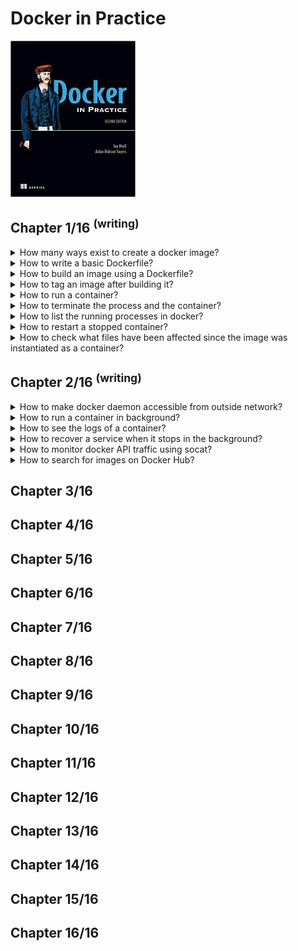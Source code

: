 # Docker in Practice
<img src="../covers/9781617294808.jpg" width="200"/>

## Chapter 1/16 <sup>(writing)</sup>

<details>
<summary>How many ways exist to create a docker image?</summary>

> 1. **Docker commands:** run a container and input the commands to create new image with `docker commit`.
> 2. **Dockerfile:** Build from a known base image, and specify the build with a limited set of simple commands.
> 3. **Dockerfile and configuration management (CM) tool:** Same as Dockerfile, but you hand over control of the build to a more sophisticated CM tool.
> 4. **Scratch image and import a set of files:** From an empty image, import a TAR file with the required files.

> **Resources**
> - Docker in Practice - Chapter 1.2.1

> **References**
---
</details>

<details>
<summary>How to write a basic Dockerfile?</summary>

> You begin the Dockerfile by defining the base image with the `FROM` command.
>
> ```docker
> FROM node
> ``````
>
> Next, you declare the maintainer with the `LABEL` command.
> This line isn’t required to make a working Docker image, but it’s good practice to include it.
>
> ```docker
> LABEL maintainer user@domain.tld
> ``````
>
> Next, you clone the source code with a `RUN` command.
> **Note:** Git is installed inside the base *node* image in this case, but you can’t take this kind of thing for granted.
>
> ```docker
> RUN git clone -q https://domain.com/username/repository.git
> ``````
>
> Now you move to the new cloned directory with a `WORKDIR` command.
> Not only does this change directories within the build context,
> but the last `WORKDIR` command determines which directory you’re in by default when you start up your container from your built image.
>
> ```docker
> WORKDIR repository
> ``````
>
> Next, you run the node package manager’s install command (npm).
>
> ```docker
> RUN npm install > /dev/null
> ``````
>
> Because port 8000 is used by the application, you use the `EXPOSE` command to tell Docker that containers from the built image should listen on this port.
>
> ```docker
> EXPOSE 8000
> ``````
>
> Finally, you use the CMD command to tell Docker which command will be run when the container is started up.
>
> ```docker
> CMD ["npm", "start"]
> ``````

> **Resources**
> - Docker in Practice - Chapter 1.2.2

> **References**
---
</details>

<details>
<summary>How to build an image using a Dockerfile?</summary>

> ```sh
> docker build .
> docker image build .
> ``````
>
> Each command results in a new image being created, and the image ID is output.
>
> ---
> **Resources**
> - Docker in Practice - Chapter 1.2.3

> **References**
---
</details>

<details>
<summary>How to tag an image after building it?</summary>

> ```sh
> docker tag 67c76cea05bb todoapp
> docker image tag ...
> ``````
>
> ---
> **Resources**
> - Docker in Practice - Chapter 1.2.3

> **References**
---
</details>

<details>
<summary>How to run a container?</summary>

> ```sh
> docker run -i -t -p 8000:8000 --name example todoapp
> docker container run ...
> ``````
>
> The `-p` flag maps the container’s port 8000 to the port 8000 on the host machine.
> The `--name` flag gives the container a unique name you can refer to later for convenience.
>
> ---
> **Resources**
> - Docker in Practice - Chapter 1.2.4

> **References**
---
</details>

<details>
<summary>How to terminate the process and the container?</summary>

> Once the container has been started, you can press `Ctrl-C` to terminate the process and the container.
>
> ---
> **Resources**
> - Docker in Practice - Chapter 1.2.4

> **References**
---
</details>

<details>
<summary>How to list the running processes in docker?</summary>

> ```sh
> docker ps -a
> docker container ps ...
> docker container ls ...
> docker container list ...
> ``````
>
> ---
> **Resources**
> - Docker in Practice - Chapter 1.2.4

> **References**
---
</details>

<details>
<summary>How to restart a stopped container?</summary>

> ```sh
> docker start example
> docker container start ...
> ``````
>
> ---
> **Resources**
> - Docker in Practice - Chapter 1.2.4

> **References**
---
</details>

<details>
<summary>How to check what files have been affected since the image was instantiated as a container?</summary>

> ```sh
> docker diff example
> docker container diff ...
> ``````
>
> The docker diff subcommand shows you which files have been affected since the image was instantiated as a container.
> In this case, the todo directory has been changed (C), and the other listed files have been added (A).
> No files have been deleted (D), which is the other possibility.
>
> ---
> **Resources**
> - Docker in Practice - Chapter 1.2.4

> **References**
---
</details>

## Chapter 2/16 <sup>(writing)</sup>

<details>
<summary>How to make docker daemon accessible from outside network?</summary>

> Once the Docker daemon has been stopped, you can restart it manually and open it up to outside users with the following command:
>
> ```sh
> sudo docker daemon -H tcp://0.0.0.0:2375
> ``````
>
> ```sh
> docker -H tcp://<your host's ip>:2375 <subcommand>
> ``````
>
> Or you can export the `DOCKER_HOST` environment variable:
>
> ```sh
> export DOCKER_HOST=tcp://<your host's ip>:2375
> sudo --preserve-env=DOCKER_HOST docker <subcommand>
> ``````
>
> ---
> **Resources**
> - Docker in Practice - Chapter 2.2

> **References**
---
</details>

<details>
<summary>How to run a container in background?</summary>

> ```sh
> docker run -d -p 1234:1234 --name daemon ubuntu:20.04 nc -l 1234
> docker run --detach -publish 1234:1234 --name daemon ...
> docker container run ...
> ``````
>
> The `-d` flag, when used with docker run, runs the container as a daemon.
> With `-p` you publish the 1234 port from the container to the host.
> The `--name` flag lets you give the container a name so you can refer to it later.
> Finally, you run a simple listening echo server on port 1234 with **netcat**.
>
> ```sh
> nc localhost 1234
> Look ma, I know docker!^C
> ``````
>
> ```sh
> docker container logs daemon
> Look ma, I know docker!
> ``````
>
> ---
> **Resources**
> - Docker in Practice - Chapter 2.2

> **References**
---
</details>

<details>
<summary>How to see the logs of a container?</summary>

>
> ```sh
> docker logs daemon
> docker container logs ...
> ``````
>
> ---
> **Resources**
> - Docker in Practice - Chapter 2.2

> **References**
---
</details>

<details>
<summary>How to recover a service when it stops in the background?</summary>

> Restart policy allows you to apply a set of rules to be followed when the container terminates:
>
> * `no`: Don’t restart when the container exits
> * `always`: Always restart when the container exits
> * `unless-stopped`: Always restart, but remember explicitly stopping
> * `on-failure[:max-retry]`: Restart only on failure
>
> ```sh
> docker container run --detach --restart=on-failure:10 --name daemon ubuntu /usr/bin/false
> docker container logs daemon
> ``````
>
> ---
> **Resources**
> - Docker in Practice - Chapter 2.1

> **References**
---
</details>

<details>
<summary>How to monitor docker API traffic using socat?</summary>

> ```sh
> socat -v UNIX-LISTEN:/tmp/dockerapi.sock,fork UNIX-CONNECT:/var/run/docker.sock &
> docker -H unix:///tmp/dockerapi.sock ps -a
> ``````
>
> ---
> **Resources**
> - Docker in Practice - Chapter 2.3

> **References**
---
</details>

<details>
<summary>How to search for images on Docker Hub?</summary>

> ```sh
> docker search node
> ``````
>
> ---
> **Resources**
> - Docker in Practice - Chapter 2.5

> **References**
---
</details>

## Chapter 3/16
## Chapter 4/16
## Chapter 5/16
## Chapter 6/16
## Chapter 7/16
## Chapter 8/16
## Chapter 9/16
## Chapter 10/16
## Chapter 11/16
## Chapter 12/16
## Chapter 13/16
## Chapter 14/16
## Chapter 15/16
## Chapter 16/16
